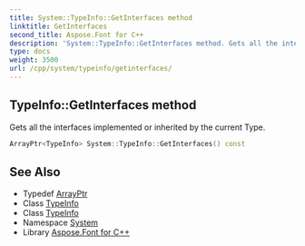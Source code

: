 ```yaml
---
title: System::TypeInfo::GetInterfaces method
linktitle: GetInterfaces
second_title: Aspose.Font for C++
description: 'System::TypeInfo::GetInterfaces method. Gets all the interfaces implemented or inherited by the current Type in C++.'
type: docs
weight: 3500
url: /cpp/system/typeinfo/getinterfaces/
---
```

## TypeInfo::GetInterfaces method


Gets all the interfaces implemented or inherited by the current Type.

```cpp
ArrayPtr<TypeInfo> System::TypeInfo::GetInterfaces() const
```

## See Also

* Typedef [ArrayPtr](../../arrayptr/)
* Class [TypeInfo](../)
* Class [TypeInfo](../)
* Namespace [System](../../)
* Library [Aspose.Font for C++](../../../)
